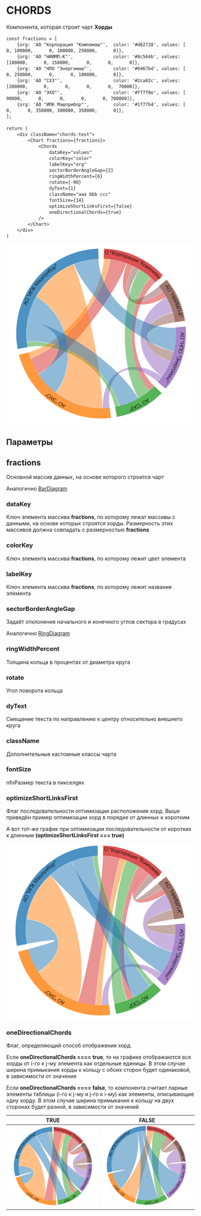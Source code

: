 # CHORDS

Компонента, которая строит чарт **Хорды**

````
const fractions = [
    {org: 'AO "Корпорация "Компомаш"',  color: '#d62728', values: [     0, 100000,      0, 100000, 250000,      0]},
    {org: 'AO "НИИМП-К"',               color: '#8c564b', values: [100000,      0, 150000,      0,      0,      0]},
    {org: 'АО "НПО "Энергомаш"',        color: '#9467bd', values: [     0, 250000,      0,      0, 100000,      0]},
    {org: 'АО "СХЗ"',                   color: '#2ca02c', values: [200000,      0,      0,      0,      0,  70000]},
    {org: 'АО "ЭХО"',                   color: '#ff7f0e', values: [ 90000,      0,      0,      0,      0, 700000]},
    {org: 'АО "ИПК Машприбор"',         color: '#1f77b4', values: [     0,      0, 350000, 300000, 350000,      0]},
];

return (
    <div className="chords-test">
        <Chart fractions={fractions}>
            <Chords
                dataKey="values"
                colorKey="color"
                labelKey="org"
                sectorBorderAngleGap={2}
                ringWidthPercent={6}
                rotate={-90}
                dyText={1}
                className="aaa bbb ccc"
                fontSize={14}
                optimizeShortLinksFirst={false}
                oneDirectionalChords={true}
            />
        </Chart>
    </div>
)
````
![img.png](img/img.png)

## Параметры

## fractions
Основной массив данных, на основе которого строится чарт

Аналогично [BarDiagram](../../BarDiagram/doc/bardiagram.md#fractions)

### dataKey
Ключ элемента массива **fractions**, по которому лежат массивы с данными, на основе которых
строятся хорды. Размерность этих массивов должна совпадать с размерностью **fractions**

### colorKey
Ключ элемента массива **fractions**, по которому лежит цвет элемента

### labelKey
Ключ элемента массива **fractions**, по которому лежит название элемента

### sectorBorderAngleGap
Задаёт отклонение начального и конечного углов сектора в градусах

Аналогично [RingDiagram](../../RingDiagram/doc/ringdiagram.md#sectorborderanglegap)

### ringWidthPercent
Толщина кольца в процентах от диаметра круга

### rotate
Угол поворота кольца

### dyText
Смещение текста по направлению к центру относительно внешнего круга

### className
Дополнительные кастомные классы чарта

### fontSize
nfnРазмер текста в пикселgях

### optimizeShortLinksFirst
Флаг последовательности оптимизации расположения хорд. Выше приведён пример оптимизации
хорд в порядке от длинных к коротким

А вот тот-же график при оптимизации последовательности от коротких к длинным
**(optimizeShortLinksFirst === true)**

![img_1.png](img/img_1.png)

### oneDirectionalChords
Флаг, определяющий способ отображения хорд.

Если **oneDirectionalChords ==== true**, то на графике отображаются все хорды от i-го к j-му элемента как отдельные
единицы. В этом случае ширина примыкания хорды к кольцу с обоих сторон будет одинаковой, в зависимости от значения

Если **oneDirectionalChords ==== false**, то компонента считает парные элементы таблицы (i-го к j-му и j-го к i-му)
как элементы, описывающие одну хорду. В этом случае ширина примыкания к кольцу на двух сторонах
будет разной, в зависимости от значений



| TRUE                                     | FALSE                    |
|------------------------------------------|--------------------------|
| ![img.png](img.png)                      | ![img_1.png](img_1.png)  |




